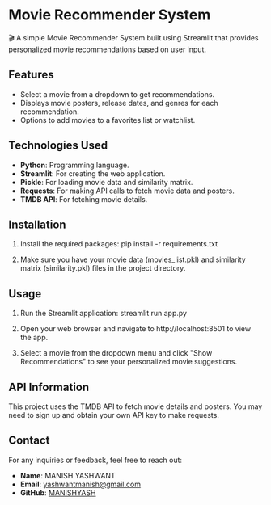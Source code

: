 # Movie Recommender System

🎬 A simple Movie Recommender System built using Streamlit that provides personalized movie recommendations based on user input.

## Features
- Select a movie from a dropdown to get recommendations.
- Displays movie posters, release dates, and genres for each recommendation.
- Options to add movies to a favorites list or watchlist.

## Technologies Used
- **Python**: Programming language.
- **Streamlit**: For creating the web application.
- **Pickle**: For loading movie data and similarity matrix.
- **Requests**: For making API calls to fetch movie data and posters.
- **TMDB API**: For fetching movie details.

## Installation

1. Install the required packages:
   pip install -r requirements.txt

2. Make sure you have your movie data (movies_list.pkl) and similarity matrix (similarity.pkl) files in the project directory.

## Usage

1. Run the Streamlit application:
   streamlit run app.py

3. Open your web browser and navigate to http://localhost:8501 to view the app.

4. Select a movie from the dropdown menu and click "Show Recommendations" to see your personalized movie suggestions.

## API Information
This project uses the TMDB API to fetch movie details and posters. You may need to sign up and obtain your own API key to make requests.

## Contact

For any inquiries or feedback, feel free to reach out:

- **Name**: MANISH YASHWANT
- **Email**: yashwantmanish@gmail.com
- **GitHub**: [MANISHYASH](https://github.com/MANISHYASH)

